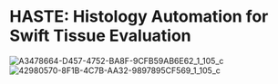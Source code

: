 # HASTE: Histology Automation for Swift Tissue Evaluation
![A3478664-D457-4752-BA8F-9CFB59AB6E62_1_105_c](https://github.com/user-attachments/assets/09928ac7-a896-4c40-b6c6-88b64d9df8d4)
![42980570-8F1B-4C7B-AA32-9897895CF569_1_105_c](https://github.com/user-attachments/assets/21e439f4-eb68-450b-90f0-79c46d8a14d0)
